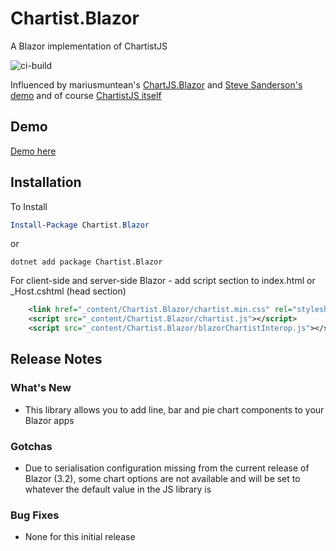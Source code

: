 # Chartist.Blazor
A Blazor implementation of ChartistJS

![ci-build](https://github.com/sxotney/Chartist.Blazor/workflows/ci-build/badge.svg)

Influenced by mariusmuntean's [ChartJS.Blazor](https://github.com/mariusmuntean/ChartJs.Blazor) and [Steve Sanderson's demo](https://github.com/SteveSandersonMS/presentation-2020-01-NdcBlazorComponentLibraries) and of course [ChartistJS itself](https://github.com/gionkunz/chartist-js)

## Demo

[Demo here](https://chartistblazordemo.azurewebsites.net/)

## Installation

To Install 

```ps1
Install-Package Chartist.Blazor
```
or
```
dotnet add package Chartist.Blazor
```

For client-side and server-side Blazor - add script section to index.html or _Host.cshtml (head section)

```xml
    <link href="_content/Chartist.Blazor/chartist.min.css" rel="stylesheet" />
    <script src="_content/Chartist.Blazor/chartist.js"></script>
    <script src="_content/Chartist.Blazor/blazorChartistInterop.js"></script>
```


## Release Notes

### What's New

- This library allows you to add line, bar and pie chart components to your Blazor apps

### Gotchas

- Due to serialisation configuration missing from the current release of Blazor (3.2), some chart options are not available and will be set to whatever the default value in the JS library is

### Bug Fixes

- None for this initial release
